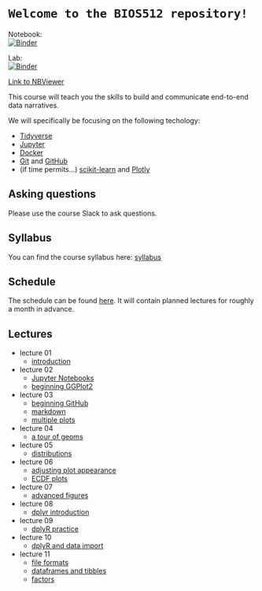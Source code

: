 # `Welcome to the BIOS512 repository!`

Notebook:  
[![Binder](https://mybinder.org/badge_logo.svg)](https://mybinder.org/v2/gh/chuckpr/BIOS512/master)

Lab:  
[![Binder](https://mybinder.org/badge_logo.svg)](https://mybinder.org/v2/gh/chuckpr/BIOS512/master?urlpath=lab)

[Link to NBViewer](https://nbviewer.jupyter.org/github/chuckpr/BIOS512/tree/master/)

This course will teach you the skills to build and communicate end-to-end data
narratives.

We will specifically be focusing on the following techology:
- [Tidyverse](https://www.tidyverse.org)
- [Jupyter](https://jupyter.org/)
- [Docker](https://www.docker.com/)
- [Git](https://git-scm.com/) and [GitHub](https://github.com/)
- (if time permits...) [scikit-learn](https://scikit-learn.org) and [Plotly](https://plot.ly)

## Asking questions
Please use the course Slack to ask questions.

## Syllabus
You can find the course syllabus here: [syllabus](https://github.com/chuckpr/BIOS512/blob/master/SYLLABUS.md)

## Schedule
The schedule can be found [here](https://github.com/chuckpr/BIOS512/blob/master/SCHEDULE.md). It will contain planned lectures for roughly a month in advance.

## Lectures
- lecture 01
  - [introduction](https://nbviewer.jupyter.org/github/chuckpr/BIOS512/blob/master/lectures/01/01-lecture.ipynb)
- lecture 02
  - [Jupyter Notebooks](https://nbviewer.jupyter.org/github/chuckpr/BIOS512/blob/master/lectures/02/02_lecture_jupyter.ipynb)
  - [beginning GGPlot2](https://nbviewer.jupyter.org/github/chuckpr/BIOS512/blob/master/lectures/02/02_lecture_ggplot2.ipynb)
- lecture 03
  - [beginning GitHub](https://nbviewer.jupyter.org/github/chuckpr/BIOS512/blob/master/lectures/03/03_lecture_github.ipynb)
  - [markdown](https://nbviewer.jupyter.org/github/chuckpr/BIOS512/blob/master/lectures/03/03_lecture_markdown.ipynb)
  - [multiple plots](https://nbviewer.jupyter.org/github/chuckpr/BIOS512/blob/master/lectures/03/03_lecture_multiple_plots.ipynb)
- lecture 04
  - [a tour of geoms](https://nbviewer.jupyter.org/github/chuckpr/BIOS512/blob/master/lectures/04/04_tour_of_geoms.ipynb)
- lecture 05
  - [distributions](https://nbviewer.jupyter.org/github/chuckpr/BIOS512/blob/master/lectures/05/05_plotting_distributions.ipynb)
- lecture 06
  - [adjusting plot appearance](https://nbviewer.jupyter.org/github/chuckpr/BIOS512/blob/master/lectures/06/06_adjusting_plot_appearance.ipynb)
  - [ECDF plots](https://nbviewer.jupyter.org/github/chuckpr/BIOS512/blob/master/lectures/06/06_ecdf_plots.ipynb)
- lecture 07
  - [advanced figures](https://nbviewer.jupyter.org/github/chuckpr/BIOS512/blob/master/lectures/07/07_advanced_figures.ipynb)
- lecture 08
  - [dplyr introduction](https://nbviewer.jupyter.org/github/chuckpr/BIOS512/blob/master/lectures/08/08_dplyr_introduction.ipynb)
- lecture 09
  - [dplyR practice](https://github.com/chuckpr/BIOS512/blob/master/in-class-exercises/09/09_dplyr_practice.ipynb)
- lecture 10
  - [dplyR and data import](https://nbviewer.jupyter.org/github/chuckpr/BIOS512/blob/master/lectures/10/10_more_dplyr.ipynb)
- lecture 11
  - [file formats](https://nbviewer.jupyter.org/github/chuckpr/BIOS512/blob/master/lectures/11/11_file_formats.ipynb)
  - [dataframes and tibbles](https://nbviewer.jupyter.org/github/chuckpr/BIOS512/blob/master/lectures/11/11_dataframes_and_tibbles.ipynb)
  - [factors](https://nbviewer.jupyter.org/github/chuckpr/BIOS512/blob/master/lectures/11/11_factors.ipynb)
